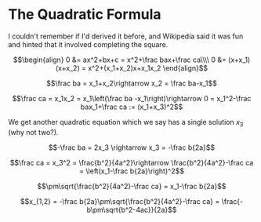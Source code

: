 # The Quadratic Formula

I couldn't remember if I'd derived it before, and Wikipedia said it was fun and hinted that it involved completing the square.

$$\begin{align}
0 &= ax^2+bx+c = x^2+\frac bax+\frac ca\\\\
0 &= (x+x_1)(x+x_2) = x^2+(x_1+x_2)x+x_1x_2
\end{align}$$

$$\frac ba = x_1+x_2\rightarrow x_2 = \frac ba-x_1$$

$$\frac ca = x_1x_2 = x_1\left(\frac ba -x_1\right)\rightarrow 0 = x_1^2-\frac bax_1+\frac ca := (x_1+x_3)^2$$

We get another quadratic equation which we say has a single solution $x_3$ (why not two?).

$$-\frac ba = 2x_3 \rightarrow x_3 = -\frac b{2a}$$

$$\frac ca = x_3^2 = \frac{b^2}{4a^2}\rightarrow \frac{b^2}{4a^2}-\frac ca = \left(x_1-\frac b{2a}\right)^2$$

$$\pm\sqrt{\frac{b^2}{4a^2}-\frac ca} = x_1-\frac b{2a}$$

$$x_{1,2} = -\frac b{2a}\pm\sqrt{\frac{b^2}{4a^2}-\frac ca} = \frac{-b\pm\sqrt{b^2-4ac}}{2a}$$

